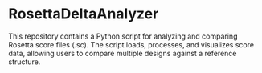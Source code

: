 # RosettaDeltaAnalyzer
This repository contains a Python script for analyzing and comparing Rosetta score files (.sc). The script loads, processes, and visualizes score data, allowing users to compare multiple designs against a reference structure.
